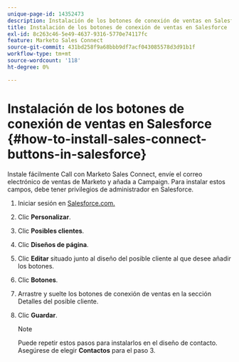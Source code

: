 ```yaml
---
unique-page-id: 14352473
description: Instalación de los botones de conexión de ventas en Salesforce - Documentos de Marketo - Documentación del producto
title: Instalación de los botones de conexión de ventas en Salesforce
exl-id: 8c263c46-5e49-4637-9316-5770e74117fc
feature: Marketo Sales Connect
source-git-commit: 431bd258f9a68bbb9df7acf043085578d3d91b1f
workflow-type: tm+mt
source-wordcount: '118'
ht-degree: 0%

---
```


# Instalación de los botones de conexión de ventas en Salesforce {#how-to-install-sales-connect-buttons-in-salesforce}

Instale fácilmente Call con Marketo Sales Connect, envíe el correo electrónico de ventas de Marketo y añada a Campaign. Para instalar estos campos, debe tener privilegios de administrador en Salesforce.

1. Iniciar sesión en [Salesforce.com.](https://salesforce.com)
1. Clic **Personalizar**.
1. Clic **Posibles clientes**.
1. Clic **Diseños de página**.
1. Clic **Editar** situado junto al diseño del posible cliente al que desee añadir los botones.
1. Clic **Botones**.
1. Arrastre y suelte los botones de conexión de ventas en la sección Detalles del posible cliente.
1. Clic **Guardar**.

   >[!NOTE]
   >
   >Puede repetir estos pasos para instalarlos en el diseño de contacto. Asegúrese de elegir **Contactos** para el paso 3.
